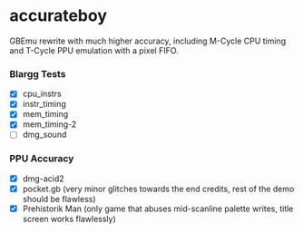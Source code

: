 # accurateboy

GBEmu rewrite with much higher accuracy, including M-Cycle CPU timing and T-Cycle PPU emulation with a pixel FIFO.

### Blargg Tests
 - [x] cpu_instrs
 - [x] instr_timing
 - [x] mem_timing
 - [x] mem_timing-2
 - [ ] dmg_sound 

### PPU Accuracy
 - [x] dmg-acid2
 - [x] pocket.gb (very minor glitches towards the end credits, rest of the demo should be flawless)
 - [x] Prehistorik Man (only game that abuses mid-scanline palette writes, title screen works flawlessly)
